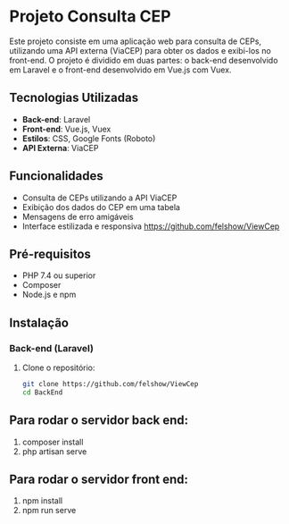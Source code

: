# Projeto Consulta CEP

Este projeto consiste em uma aplicação web para consulta de CEPs, utilizando uma API externa (ViaCEP) para obter os dados e exibi-los no front-end. O projeto é dividido em duas partes: o back-end desenvolvido em Laravel e o front-end desenvolvido em Vue.js com Vuex.

## Tecnologias Utilizadas

- **Back-end**: Laravel
- **Front-end**: Vue.js, Vuex
- **Estilos**: CSS, Google Fonts (Roboto)
- **API Externa**: ViaCEP

## Funcionalidades

- Consulta de CEPs utilizando a API ViaCEP
- Exibição dos dados do CEP em uma tabela
- Mensagens de erro amigáveis
- Interface estilizada e responsiva
https://github.com/felshow/ViewCep
## Pré-requisitos

- PHP 7.4 ou superior
- Composer
- Node.js e npm

## Instalação

### Back-end (Laravel)

1. Clone o repositório:
   ```bash
   git clone https://github.com/felshow/ViewCep
   cd BackEnd
## Para rodar o servidor back end: 
1. composer install
2. php artisan serve

## Para rodar o servidor front end:
1. npm install
2. npm run serve
